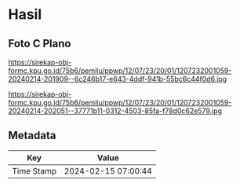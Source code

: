 # Hasil

## Foto C Plano

https://sirekap-obj-formc.kpu.go.id/75b6/pemilu/ppwp/12/07/23/20/01/1207232001059-20240214-201909--6c246b17-e643-4ddf-941b-55bc6c44f0d6.jpg

https://sirekap-obj-formc.kpu.go.id/75b6/pemilu/ppwp/12/07/23/20/01/1207232001059-20240214-202051--37771b11-0312-4503-85fa-f78d0c62e579.jpg


## Metadata

| Key        | Value               |
| ---------- | ------------------- |
| Time Stamp | 2024-02-15 07:00:44 |



